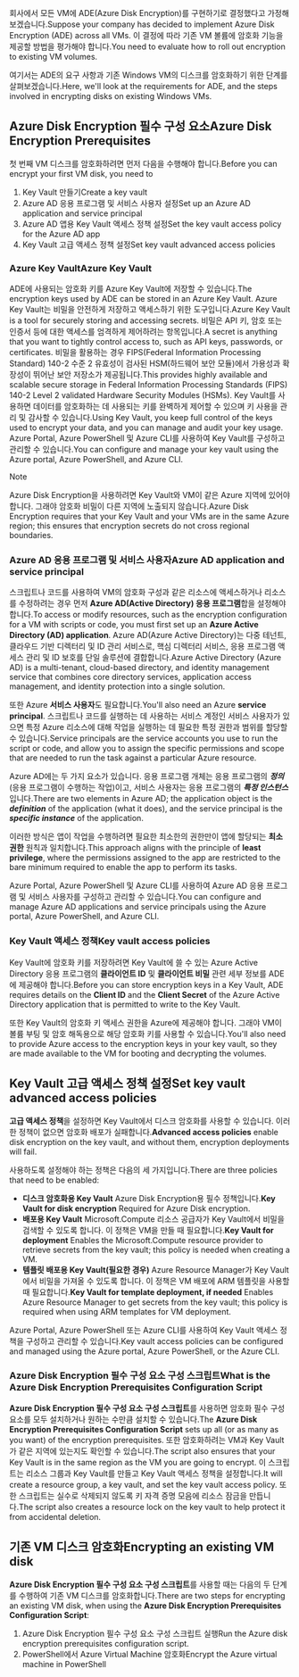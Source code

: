 <span data-ttu-id="b164d-101">회사에서 모든 VM에 ADE(Azure Disk Encryption)를 구현하기로 결정했다고 가정해 보겠습니다.</span><span class="sxs-lookup"><span data-stu-id="b164d-101">Suppose your company has decided to implement Azure Disk Encryption (ADE) across all VMs.</span></span> <span data-ttu-id="b164d-102">이 결정에 따라 기존 VM 볼륨에 암호화 기능을 제공할 방법을 평가해야 합니다.</span><span class="sxs-lookup"><span data-stu-id="b164d-102">You need to evaluate how to roll out encryption to existing VM volumes.</span></span>

<span data-ttu-id="b164d-103">여기서는 ADE의 요구 사항과 기존 Windows VM의 디스크를 암호화하기 위한 단계를 살펴보겠습니다.</span><span class="sxs-lookup"><span data-stu-id="b164d-103">Here, we'll look at the requirements for ADE, and the steps involved in encrypting disks on existing Windows VMs.</span></span>

## <a name="azure-disk-encryption-prerequisites"></a><span data-ttu-id="b164d-104">Azure Disk Encryption 필수 구성 요소</span><span class="sxs-lookup"><span data-stu-id="b164d-104">Azure Disk Encryption Prerequisites</span></span>

<span data-ttu-id="b164d-105">첫 번째 VM 디스크를 암호화하려면 먼저 다음을 수행해야 합니다.</span><span class="sxs-lookup"><span data-stu-id="b164d-105">Before you can encrypt your first VM disk, you need to</span></span>

1. <span data-ttu-id="b164d-106">Key Vault 만들기</span><span class="sxs-lookup"><span data-stu-id="b164d-106">Create a key vault</span></span>
1. <span data-ttu-id="b164d-107">Azure AD 응용 프로그램 및 서비스 사용자 설정</span><span class="sxs-lookup"><span data-stu-id="b164d-107">Set up an Azure AD application and service principal</span></span>
1. <span data-ttu-id="b164d-108">Azure AD 앱용 Key Vault 액세스 정책 설정</span><span class="sxs-lookup"><span data-stu-id="b164d-108">Set the key vault access policy for the Azure AD app</span></span>
1. <span data-ttu-id="b164d-109">Key Vault 고급 액세스 정책 설정</span><span class="sxs-lookup"><span data-stu-id="b164d-109">Set key vault advanced access policies</span></span>

### <a name="azure-key-vault"></a><span data-ttu-id="b164d-110">Azure Key Vault</span><span class="sxs-lookup"><span data-stu-id="b164d-110">Azure Key Vault</span></span>

<span data-ttu-id="b164d-111">ADE에 사용되는 암호화 키를 Azure Key Vault에 저장할 수 있습니다.</span><span class="sxs-lookup"><span data-stu-id="b164d-111">The encryption keys used by ADE can be stored in an Azure Key Vault.</span></span> <span data-ttu-id="b164d-112">Azure Key Vault는 비밀을 안전하게 저장하고 액세스하기 위한 도구입니다.</span><span class="sxs-lookup"><span data-stu-id="b164d-112">Azure Key Vault is a tool for securely storing and accessing secrets.</span></span> <span data-ttu-id="b164d-113">비밀은 API 키, 암호 또는 인증서 등에 대한 액세스를 엄격하게 제어하려는 항목입니다.</span><span class="sxs-lookup"><span data-stu-id="b164d-113">A secret is anything that you want to tightly control access to, such as API keys, passwords, or certificates.</span></span> <span data-ttu-id="b164d-114">비밀을 활용하는 경우 FIPS(Federal Information Processing Standard) 140-2 수준 2 유효성이 검사된 HSM(하드웨어 보안 모듈)에서 가용성과 확장성이 뛰어난 보안 저장소가 제공됩니다.</span><span class="sxs-lookup"><span data-stu-id="b164d-114">This provides highly available and scalable secure storage in Federal Information Processing Standards (FIPS) 140-2 Level 2 validated Hardware Security Modules (HSMs).</span></span> <span data-ttu-id="b164d-115">Key Vault를 사용하면 데이터를 암호화하는 데 사용되는 키를 완벽하게 제어할 수 있으며 키 사용을 관리 및 감사할 수 있습니다.</span><span class="sxs-lookup"><span data-stu-id="b164d-115">Using Key Vault, you keep full control of the keys used to encrypt your data, and you can manage and audit your key usage.</span></span> <span data-ttu-id="b164d-116">Azure Portal, Azure PowerShell 및 Azure CLI를 사용하여 Key Vault를 구성하고 관리할 수 있습니다.</span><span class="sxs-lookup"><span data-stu-id="b164d-116">You can configure and manage your key vault using the Azure portal, Azure PowerShell, and Azure CLI.</span></span>

>[!NOTE]
> <span data-ttu-id="b164d-117">Azure Disk Encryption을 사용하려면 Key Vault와 VM이 같은 Azure 지역에 있어야 합니다. 그래야 암호화 비밀이 다른 지역에 노출되지 않습니다.</span><span class="sxs-lookup"><span data-stu-id="b164d-117">Azure Disk Encryption requires that your Key Vault and your VMs are in the same Azure region; this ensures that encryption secrets do not cross regional boundaries.</span></span>

### <a name="azure-ad-application-and-service-principal"></a><span data-ttu-id="b164d-118">Azure AD 응용 프로그램 및 서비스 사용자</span><span class="sxs-lookup"><span data-stu-id="b164d-118">Azure AD application and service principal</span></span>

<span data-ttu-id="b164d-119">스크립트나 코드를 사용하여 VM의 암호화 구성과 같은 리소스에 액세스하거나 리소스를 수정하려는 경우 먼저 **Azure AD(Active Directory) 응용 프로그램**합을 설정해야 합니다.</span><span class="sxs-lookup"><span data-stu-id="b164d-119">To access or modify resources, such as the encryption configuration for a VM with scripts or code, you must first set up an **Azure Active Directory (AD) application**.</span></span> <span data-ttu-id="b164d-120">Azure AD(Azure Active Directory)는 다중 테넌트, 클라우드 기반 디렉터리 및 ID 관리 서비스로, 핵심 디렉터리 서비스, 응용 프로그램 액세스 관리 및 ID 보호를 단일 솔루션에 결합합니다.</span><span class="sxs-lookup"><span data-stu-id="b164d-120">Azure Active Directory (Azure AD) is a multi-tenant, cloud-based directory, and identity management service that combines core directory services, application access management, and identity protection into a single solution.</span></span>

<span data-ttu-id="b164d-121">또한 Azure **서비스 사용자**도 필요합니다.</span><span class="sxs-lookup"><span data-stu-id="b164d-121">You'll also need an Azure **service principal**.</span></span> <span data-ttu-id="b164d-122">스크립트나 코드를 실행하는 데 사용하는 서비스 계정인 서비스 사용자가 있으면 특정 Azure 리소스에 대해 작업을 실행하는 데 필요한 특정 권한과 범위를 할당할 수 있습니다.</span><span class="sxs-lookup"><span data-stu-id="b164d-122">Service principals are the service accounts you use to run the script or code, and allow you to assign the specific permissions and scope that are needed to run the task against a particular Azure resource.</span></span>

<span data-ttu-id="b164d-123">Azure AD에는 두 가지 요소가 있습니다. 응용 프로그램 개체는 응용 프로그램의 **_정의_**(응용 프로그램이 수행하는 작업)이고, 서비스 사용자는 응용 프로그램의 **_특정 인스턴스_** 입니다.</span><span class="sxs-lookup"><span data-stu-id="b164d-123">There are two elements in Azure AD; the application object is the **_definition_** of the application (what it does), and the service principal is the **_specific instance_** of the application.</span></span>

<span data-ttu-id="b164d-124">이러한 방식은 앱이 작업을 수행하려면 필요한 최소한의 권한만이 앱에 할당되는 **최소 권한** 원칙과 일치합니다.</span><span class="sxs-lookup"><span data-stu-id="b164d-124">This approach aligns with the principle of **least privilege**, where the permissions assigned to the app are restricted to the bare minimum required to enable the app to perform its tasks.</span></span>

<span data-ttu-id="b164d-125">Azure Portal, Azure PowerShell 및 Azure CLI를 사용하여 Azure AD 응용 프로그램 및 서비스 사용자를 구성하고 관리할 수 있습니다.</span><span class="sxs-lookup"><span data-stu-id="b164d-125">You can configure and manage Azure AD applications and service principals using the Azure portal, Azure PowerShell, and Azure CLI.</span></span>

### <a name="key-vault-access-policies"></a><span data-ttu-id="b164d-126">Key Vault 액세스 정책</span><span class="sxs-lookup"><span data-stu-id="b164d-126">Key vault access policies</span></span>

<span data-ttu-id="b164d-127">Key Vault에 암호화 키를 저장하려면 Key Vault에 쓸 수 있는 Azure Active Directory 응용 프로그램의 **클라이언트 ID** 및 **클라이언트 비밀** 관련 세부 정보를 ADE에 제공해야 합니다.</span><span class="sxs-lookup"><span data-stu-id="b164d-127">Before you can store encryption keys in a Key Vault, ADE requires details on the **Client ID** and the **Client Secret** of the Azure Active Directory application that is permitted to write to the Key Vault.</span></span>

<span data-ttu-id="b164d-128">또한 Key Vault의 암호화 키 액세스 권한을 Azure에 제공해야 합니다. 그래야 VM이 볼륨 부팅 및 암호 해독용으로 해당 암호화 키를 사용할 수 있습니다.</span><span class="sxs-lookup"><span data-stu-id="b164d-128">You'll also need to provide Azure access to the encryption keys in your key vault, so they are made available to the VM for booting and decrypting the volumes.</span></span>

## <a name="set-key-vault-advanced-access-policies"></a><span data-ttu-id="b164d-129">Key Vault 고급 액세스 정책 설정</span><span class="sxs-lookup"><span data-stu-id="b164d-129">Set key vault advanced access policies</span></span>

<span data-ttu-id="b164d-130">**고급 액세스 정책**을 설정하면 Key Vault에서 디스크 암호화를 사용할 수 있습니다. 이러한 정책이 없으면 암호화 배포가 실패합니다.</span><span class="sxs-lookup"><span data-stu-id="b164d-130">**Advanced access policies** enable disk encryption on the key vault, and without them, encryption deployments will fail.</span></span> 

<span data-ttu-id="b164d-131">사용하도록 설정해야 하는 정책은 다음의 세 가지입니다.</span><span class="sxs-lookup"><span data-stu-id="b164d-131">There are three policies that need to be enabled:</span></span>

- <span data-ttu-id="b164d-132">**디스크 암호화용 Key Vault** Azure Disk Encryption용 필수 정책입니다.</span><span class="sxs-lookup"><span data-stu-id="b164d-132">**Key Vault for disk encryption** Required for Azure Disk encryption.</span></span>
- <span data-ttu-id="b164d-133">**배포용 Key Vault** Microsoft.Compute 리소스 공급자가 Key Vault에서 비밀을 검색할 수 있도록 합니다. 이 정책은 VM을 만들 때 필요합니다.</span><span class="sxs-lookup"><span data-stu-id="b164d-133">**Key Vault for deployment** Enables the Microsoft.Compute resource provider to retrieve secrets from the key vault; this policy is needed when creating a VM.</span></span>
- <span data-ttu-id="b164d-134">**템플릿 배포용 Key Vault(필요한 경우)** Azure Resource Manager가 Key Vault에서 비밀을 가져올 수 있도록 합니다. 이 정책은 VM 배포에 ARM 템플릿을 사용할 때 필요합니다.</span><span class="sxs-lookup"><span data-stu-id="b164d-134">**Key Vault for template deployment, if needed** Enables Azure Resource Manager to get secrets from the key vault; this policy is required when using ARM templates for VM deployment.</span></span>

<span data-ttu-id="b164d-135">Azure Portal, Azure PowerShell 또는 Azure CLI를 사용하여 Key Vault 액세스 정책을 구성하고 관리할 수 있습니다.</span><span class="sxs-lookup"><span data-stu-id="b164d-135">Key vault access policies can be configured and managed using the Azure portal, Azure PowerShell, or the Azure CLI.</span></span>

### <a name="what-is-the-azure-disk-encryption-prerequisites-configuration-script"></a><span data-ttu-id="b164d-136">Azure Disk Encryption 필수 구성 요소 구성 스크립트</span><span class="sxs-lookup"><span data-stu-id="b164d-136">What is the Azure Disk Encryption Prerequisites Configuration Script</span></span>

<span data-ttu-id="b164d-137">**Azure Disk Encryption 필수 구성 요소 구성 스크립트**를 사용하면 암호화 필수 구성 요소를 모두 설치하거나 원하는 수만큼 설치할 수 있습니다.</span><span class="sxs-lookup"><span data-stu-id="b164d-137">The **Azure Disk Encryption Prerequisites Configuration Script** sets up all (or as many as you want) of the encryption prerequisites.</span></span> <span data-ttu-id="b164d-138">또한 암호화하려는 VM과 Key Vault가 같은 지역에 있는지도 확인할 수 있습니다.</span><span class="sxs-lookup"><span data-stu-id="b164d-138">The script also ensures that your Key Vault is in the same region as the VM you are going to encrypt.</span></span> <span data-ttu-id="b164d-139">이 스크립트는 리소스 그룹과 Key Vault를 만들고 Key Vault 액세스 정책을 설정합니다.</span><span class="sxs-lookup"><span data-stu-id="b164d-139">It will create a resource group, a key vault, and set the key vault access policy.</span></span> <span data-ttu-id="b164d-140">또한 스크립트는 실수로 삭제되지 않도록 키 자격 증명 모음에 리소스 잠금을 만듭니다.</span><span class="sxs-lookup"><span data-stu-id="b164d-140">The script also creates a resource lock on the key vault to help protect it from accidental deletion.</span></span>

## <a name="encrypting-an-existing-vm-disk"></a><span data-ttu-id="b164d-141">기존 VM 디스크 암호화</span><span class="sxs-lookup"><span data-stu-id="b164d-141">Encrypting an existing VM disk</span></span>

<span data-ttu-id="b164d-142">**Azure Disk Encryption 필수 구성 요소 구성 스크립트**를 사용할 때는 다음의 두 단계를 수행하여 기존 VM 디스크를 암호화합니다.</span><span class="sxs-lookup"><span data-stu-id="b164d-142">There are two steps for encrypting an existing VM disk, when using the **Azure Disk Encryption Prerequisites Configuration Script**:</span></span>

1. <span data-ttu-id="b164d-143">Azure Disk Encryption 필수 구성 요소 구성 스크립트 실행</span><span class="sxs-lookup"><span data-stu-id="b164d-143">Run the Azure disk encryption prerequisites configuration script.</span></span>
1. <span data-ttu-id="b164d-144">PowerShell에서 Azure Virtual Machine 암호화</span><span class="sxs-lookup"><span data-stu-id="b164d-144">Encrypt the Azure virtual machine in PowerShell</span></span>

